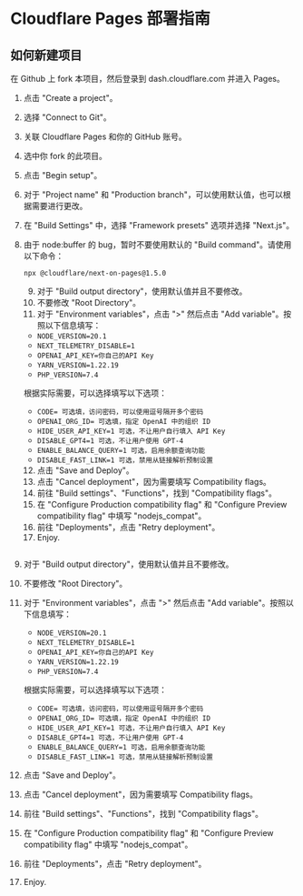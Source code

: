 # Cloudflare Pages 部署指南

## 如何新建项目

在 Github 上 fork 本项目，然后登录到 dash.cloudflare.com 并进入 Pages。

1. 点击 "Create a project"。
2. 选择 "Connect to Git"。
3. 关联 Cloudflare Pages 和你的 GitHub 账号。
4. 选中你 fork 的此项目。
5. 点击 "Begin setup"。
6. 对于 "Project name" 和 "Production branch"，可以使用默认值，也可以根据需要进行更改。
7. 在 "Build Settings" 中，选择 "Framework presets" 选项并选择 "Next.js"。
8. 由于 node:buffer 的 bug，暂时不要使用默认的 "Build command"。请使用以下命令：
   ```
   npx @cloudflare/next-on-pages@1.5.0
   ```
   9. 对于 "Build output directory"，使用默认值并且不要修改。
   10. 不要修改 "Root Directory"。
   11. 对于 "Environment variables"，点击 ">" 然后点击 "Add variable"。按照以下信息填写：
   
    - `NODE_VERSION=20.1`
    - `NEXT_TELEMETRY_DISABLE=1`
    - `OPENAI_API_KEY=你自己的API Key`
    - `YARN_VERSION=1.22.19`
    - `PHP_VERSION=7.4`
   
    根据实际需要，可以选择填写以下选项：
   
    - `CODE= 可选填，访问密码，可以使用逗号隔开多个密码`
    - `OPENAI_ORG_ID= 可选填，指定 OpenAI 中的组织 ID`
    - `HIDE_USER_API_KEY=1 可选，不让用户自行填入 API Key`
    - `DISABLE_GPT4=1 可选，不让用户使用 GPT-4`
    - `ENABLE_BALANCE_QUERY=1 可选，启用余额查询功能`
    - `DISABLE_FAST_LINK=1 可选，禁用从链接解析预制设置`
   
   12. 点击 "Save and Deploy"。
   13. 点击 "Cancel deployment"，因为需要填写 Compatibility flags。
   14. 前往 "Build settings"、"Functions"，找到 "Compatibility flags"。
   15. 在 "Configure Production compatibility flag" 和 "Configure Preview compatibility flag" 中填写 "nodejs_compat"。
   16. 前往 "Deployments"，点击 "Retry deployment"。
   17. Enjoy.
   ```
9. 对于 "Build output directory"，使用默认值并且不要修改。
10. 不要修改 "Root Directory"。
11. 对于 "Environment variables"，点击 ">" 然后点击 "Add variable"。按照以下信息填写：

    - `NODE_VERSION=20.1`
    - `NEXT_TELEMETRY_DISABLE=1`
    - `OPENAI_API_KEY=你自己的API Key`
    - `YARN_VERSION=1.22.19`
    - `PHP_VERSION=7.4`

    根据实际需要，可以选择填写以下选项：

    - `CODE= 可选填，访问密码，可以使用逗号隔开多个密码`
    - `OPENAI_ORG_ID= 可选填，指定 OpenAI 中的组织 ID`
    - `HIDE_USER_API_KEY=1 可选，不让用户自行填入 API Key`
    - `DISABLE_GPT4=1 可选，不让用户使用 GPT-4`
    - `ENABLE_BALANCE_QUERY=1 可选，启用余额查询功能`
    - `DISABLE_FAST_LINK=1 可选，禁用从链接解析预制设置`

12. 点击 "Save and Deploy"。
13. 点击 "Cancel deployment"，因为需要填写 Compatibility flags。
14. 前往 "Build settings"、"Functions"，找到 "Compatibility flags"。
15. 在 "Configure Production compatibility flag" 和 "Configure Preview compatibility flag" 中填写 "nodejs_compat"。
16. 前往 "Deployments"，点击 "Retry deployment"。
17. Enjoy.
